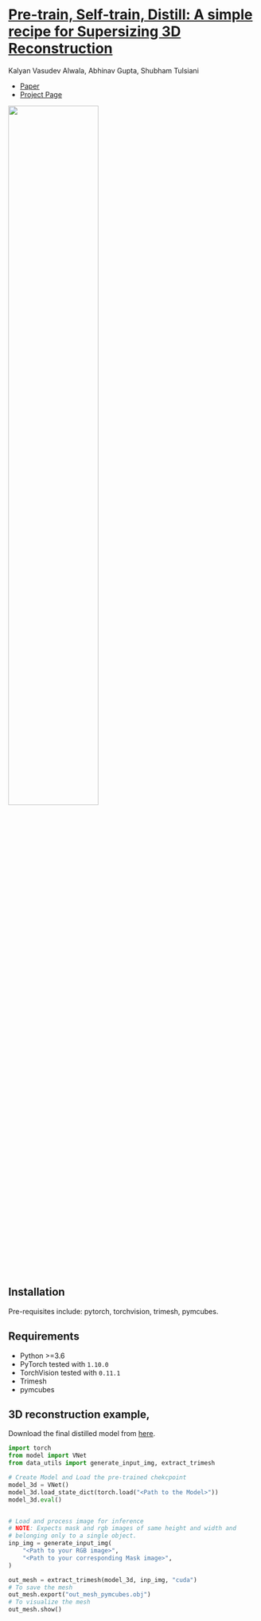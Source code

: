 # [Pre-train, Self-train, Distill: A simple recipe for Supersizing 3D Reconstruction](https://shubhtuls.github.io/ss3d/)
Kalyan Vasudev Alwala, Abhinav Gupta, Shubham Tulsiani

* [Paper](todo)
* [Project Page](todo)

<img src="https://shubhtuls.github.io/ss3d/resources/overview.jpg" width="60%">

## Installation
Pre-requisites include: pytorch, torchvision, trimesh, pymcubes.

## Requirements
* Python >=3.6
* PyTorch tested with `1.10.0` 
* TorchVision tested with `0.11.1`
* Trimesh
* pymcubes

## 3D reconstruction example, 

Download the final distilled model from [here](https://dl.fbaipublicfiles.com/ss3d/distilled_model.torch).

```python
import torch
from model import VNet
from data_utils import generate_input_img, extract_trimesh

# Create Model and Load the pre-trained chekcpoint
model_3d = VNet()
model_3d.load_state_dict(torch.load("<Path to the Model>"))
model_3d.eval()


# Load and process image for inference
# NOTE: Expects mask and rgb images of same height and width and 
# belonging only to a single object.
inp_img = generate_input_img(
    "<Path to your RGB image>",
    "<Path to your corresponding Mask image>",
)

out_mesh = extract_trimesh(model_3d, inp_img, "cuda")
# To save the mesh
out_mesh.export("out_mesh_pymcubes.obj")
# To visualize the mesh
out_mesh.show()
```

<!-- # Citation
```
TODO
```

# License
TODO -->